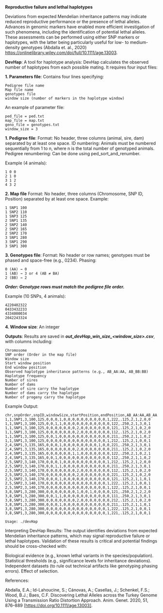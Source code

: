 **Reproductive failure and lethal haplotypes**

Deviations from expected Mendelian inheritance patterns may indicate reduced reproductive performance or the presence of lethal alleles. Advances in genomic markers have enabled more efficient investigation of such phenomena, including the identification of potential lethal alleles. These assessments can be performed using either SNP markers or haplotypes, with the latter being particularly useful for low- to medium-density genotypes (Abdalla et. al., 2020)
https://onlinelibrary.wiley.com/doi/full/10.1111/age.13003.

**DevHap**: A tool for haplotype analysis: DevHap calculates the observed number of haplotypes from each possible mating. It requires four input files:

**1. Parameters file**:
Contains four lines specifying:
```
Pedigree file name
Map file name
genotypes file
window size (number of markers in the haplotype window)
```
An example of parameter file: 
```
ped_file = ped.txt
map_file = map.txt
geno_file = genotypes.txt
window_size = 3
```

**1. Pedigree file**:
Format: No header, three columns (animal, sire, dam) separated by at least one space.
ID numbering: Animals must be numbered sequentially from 1 to n, where n is the total number of genotyped animals.
Pedigree renumbering: Can be done using ped_sort_and_renumber.

Example (4 animals):
```
1 0 0
2 1 0
3 1 2
4 3 2
```
**2. Map file**
Format: No header, three columns (Chromosome, SNP ID, Position) separated by at least one space.
Example:
```
1 SNP1 100  
1 SNP2 110  
1 SNP3 125  
2 SNP1 135  
2 SNP2 140  
2 SNP2 165  
2 SNP2 170  
3 SNP1 280  
3 SNP1 290  
3 SNP1 300
```
**3. Genotypes file**:
Format: No header or row names; genotypes must be phased and space-free (e.g., 0234).
Phasing:
```
0 (AA) → 0
1 (AB) → 3 or 4 (AB ≠ BA)
2 (BB) → 2
```
***Order: Genotype rows must match the pedigree file order.***


Example (10 SNPs, 4 animals):
```
4220402322  
0433432233  
4334000034  
2042243324
```
**4. Window size**: An integer


**Outputs**:
Results are saved in ***out_devHap_win_size_<window_size>.csv***, with columns including:
```
Chromosome
SNP order (Order in the map file)
Window size
Start window position
End window position
Observed haplotype inheritance patterns (e.g., AB_AA:AA, AB_BB:BB)
Haplotype frequency
Number of sires
Number of dams
Number of sire carry the haplotype
Number of dams carry the haplotype
Number of progeny carry the haplotype 
```

Example Output:
```
chr,snpOrder,snpID,windowSize,startPosition,endPosition,AB_AA:AA,AB_AA:AB,AB_BB:AB,AB_BB:BB,AA_AB:AA,AA_AB:AB,BB_AB:AB,BB_AB:BB,AB_AB:AA,AB_AB:AB,AB_AB:BB,AA_AA:AA,AA_BB:AB,BB_AA:AB,BB_BB:BB,haplotype,haplotypeFreq,numSires,numDams,hSires,hDams,numProg
1,1,SNP1,3,100,125,0,0,0,1,0,0,0,0,0,0,0,0,0,0,1,222,.125,2,1,2,0,0
1,1,SNP1,3,100,125,0,0,1,1,0,0,0,0,0,0,0,0,0,0,0,122,.250,2,1,3,0,1
1,1,SNP1,3,100,125,0,0,0,0,0,0,0,2,0,0,0,0,0,0,0,121,.125,2,1,0,2,0
1,1,SNP1,3,100,125,0,0,0,0,0,0,0,2,0,0,0,0,0,0,0,112,.125,2,1,0,2,0
1,1,SNP1,3,100,125,0,0,1,0,0,0,0,0,0,0,0,0,0,0,0,211,.250,2,1,1,0,2
1,1,SNP1,3,100,125,0,0,0,0,0,0,0,0,0,0,0,0,0,0,1,212,.125,2,1,0,0,1
2,4,SNP1,3,135,165,0,0,0,1,0,0,0,0,0,0,0,0,1,0,0,221,.250,2,1,3,0,1
2,4,SNP1,3,135,165,0,0,0,0,0,0,0,2,0,0,0,0,0,0,0,211,.125,2,1,0,2,0
2,4,SNP1,3,135,165,0,0,0,0,0,0,1,1,0,0,0,0,0,0,0,122,.250,2,1,0,2,1
2,4,SNP1,3,135,165,0,0,1,0,0,0,0,0,0,0,0,0,0,0,0,112,.250,2,1,1,0,2
2,5,SNP2,3,140,170,0,0,0,1,0,0,0,0,0,0,0,0,0,0,1,212,.125,2,1,2,0,0
2,5,SNP2,3,140,170,0,0,1,1,0,0,0,0,0,0,0,0,0,0,0,211,.250,2,1,3,0,1
2,5,SNP2,3,140,170,0,0,0,0,0,0,0,2,0,0,0,0,0,0,0,112,.125,2,1,0,2,0
2,5,SNP2,3,140,170,0,0,0,0,0,0,0,2,0,0,0,0,0,0,0,221,.125,2,1,0,2,0
2,5,SNP2,3,140,170,0,0,0,1,0,0,0,0,0,0,0,0,0,0,0,121,.125,2,1,1,0,1
2,5,SNP2,3,140,170,0,0,0,0,0,0,0,0,0,0,0,0,0,0,1,222,.125,2,1,0,0,1
2,5,SNP2,3,140,170,0,0,0,0,0,0,0,0,0,0,0,0,0,0,1,122,.125,2,1,0,0,1
3,8,SNP1,3,280,300,0,0,0,0,0,0,0,1,0,0,1,0,0,0,0,121,.250,2,1,2,2,0
3,8,SNP1,3,280,300,0,0,1,1,0,0,0,0,0,0,0,0,0,0,0,111,.250,2,1,3,0,1
3,8,SNP1,3,280,300,0,0,0,0,0,0,0,2,0,0,0,0,0,0,0,212,.125,2,1,0,2,0
3,8,SNP1,3,280,300,0,0,0,1,0,0,0,0,0,0,0,0,0,0,0,211,.125,2,1,1,0,1
3,8,SNP1,3,280,300,0,0,0,0,0,0,0,0,0,0,0,0,0,0,1,222,.125,2,1,0,0,1
3,8,SNP1,3,280,300,0,0,0,0,0,0,0,0,0,0,0,0,0,0,1,221,.125,2,1,0,0,1

```
```
Usage: ./devHap
```

Interpreting DevHap Results:
The output identifies deviations from expected Mendelian inheritance patterns, which may signal reproductive failure or lethal haplotypes. Validation of these results is critical and potential findings should be cross-checked with:

Biological evidence (e.g., known lethal variants in the species/population).
Statistical thresholds (e.g., significance levels for inheritance deviations).
Independent datasets (to rule out technical artifacts like genotyping phasing errors).
Effect of selection.




References:

Abdalla, E.A.; Id-Lahoucine, S.; Cánovas, A.; Casellas, J.; Schenkel, F.S.; Wood, B.J.; Baes, C.F. Discovering Lethal Alleles across the Turkey Genome Using a Transmission Ratio Distortion Approach. Anim. Genet. 2020, 51, 876–889 [https://doi.org/10.1111/age.13003]. 
